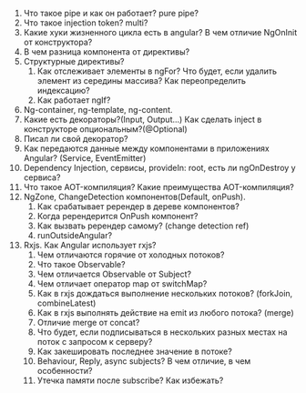 1. Что такое pipe и как он работает? pure pipe?
2. Что такое injection token? multi?
3. Какие хуки жизненного цикла есть в angular? В чем отличие NgOnInit от конструктора?
4. В чем разница компонента от директивы?
5. Структурные директивы?
   1. Как отслеживает элементы в ngFor? Что будет, если удалить элемент из середины массива? Как переопределить индексацию?
   2. Как работает ngIf?
6. Ng-container, ng-template, ng-content.
7. Какие есть декораторы?(Input, Output...) Как сделать inject в конструкторе опциональным?(@Optional)
8. Писал ли свой декоратор?
9. Как передаются данные между компонентами в приложениях Angular? (Service, EventEmitter)
10. Dependency Injection, сервисы, provideIn: root, есть ли ngOnDestroy у сервиса?
11. Что такое AOT-компиляция? Какие преимущества AOT-компиляция?
12. NgZone, ChangeDetection компонентов(Default, onPush).
    1. Как срабатывает ререндер в дереве компонентов?
    2. Когда ререндерится OnPush компонент?
    3. Как вызвать ререндер самому? (change detection ref)
    4. runOutsideAngular?
13. Rxjs. Как Angular использует rxjs?
    1. Чем отличаются горячие от холодных потоков?
    2. Что такое Observable?
    3. Чем отличается Observable от Subject?
    4. Чем отличает оператор map от switchMap?
    5. Как в rxjs дождаться выполнение нескольких потоков? (forkJoin, combineLatest)
    6. Как в rxjs выполнять действие на emit из любого потока? (merge)
    7. Отличие merge от concat?
    8. Что будет, если подписываться в нескольких разных местах на поток с запросом к серверу?
    9. Как закешировать последнее значение в потоке?
    10. Behaviour, Reply, async subjects? В чем отличие, в чем особенности?
    11. Утечка памяти после subscribe? Как избежать?
